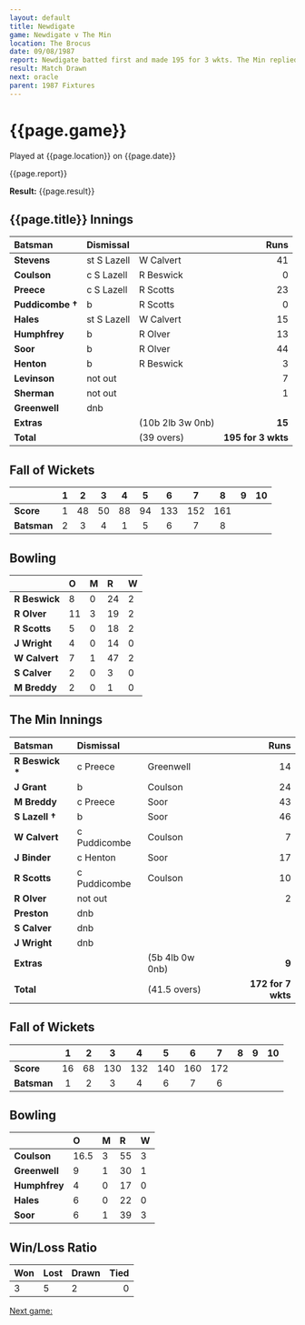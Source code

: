```yaml
---
layout: default
title: Newdigate
game: Newdigate v The Min
location: The Brocus
date: 09/08/1987
report: Newdigate batted first and made 195 for 3 wkts. The Min replied with 172 for 7 wkts, when time ran out
result: Match Drawn
next: oracle
parent: 1987 Fixtures
---
```


# {{page.game}}

Played at {{page.location}} on {{page.date}}

{{page.report}}

**Result:** {{page.result}}

## {{page.title}} Innings

| Batsman | Dismissal |  | Runs |
|:---|:---|---|---:|
| **Stevens** | st S Lazell | W Calvert | 41 | 
| **Coulson** | c S Lazell | R Beswick | 0 | 
| **Preece** | c S Lazell | R Scotts | 23 | 
| **Puddicombe &#8224;** | b | R Scotts | 0 | 
| **Hales** | st S Lazell | W Calvert | 15 | 
| **Humphfrey** | b | R Olver | 13 |
| **Soor** | b | R Olver | 44 | 
| **Henton** | b | R Beswick | 3 |
| **Levinson** | not out |  | 7 |
| **Sherman** | not out |  | 1 | 
| **Greenwell** | dnb |  |  | 
| **Extras** | | (10b 2lb 3w 0nb) | **15** | 
| **Total** | | (39 overs) | **195 for 3 wkts** | 

## Fall of Wickets

| | 1 | 2 | 3 | 4 | 5 | 6 | 7 | 8 | 9 | 10 |
|---|:---:|:---:|:---:|:---:|:---:|:---:|:---:|:---:|:---:|:---:|
| **Score** | 1 | 48 | 50 | 88 | 94 | 133 | 152 | 161 |  |  |
| **Batsman** | 2 | 3 | 4 | 1 | 5 | 6 | 7 | 8 |  |  |

## Bowling

| | O | M | R | W |
|---|:---|:---|:---|:---|
| **R Beswick** | 8 | 0 | 24 | 2 | 
| **R Olver** | 11 | 3 | 19 | 2 | 
| **R Scotts** | 5 | 0 | 18 | 2 | 
| **J Wright** | 4 | 0 | 14 | 0 | 
| **W Calvert** | 7 | 1 | 47 | 2 |
| **S Calver** | 2 | 0 | 3 | 0 |
| **M Breddy** | 2 | 0 | 1 | 0 |

## The Min Innings

| Batsman | Dismissal |  | Runs |
|:---|:---|---|---:|
| **R Beswick &#42;** | c Preece | Greenwell | 14 | 
| **J Grant** | b | Coulson | 24 | 
| **M Breddy** | c Preece | Soor | 43 | 
| **S Lazell &#8224;** | b | Soor | 46 | 
| **W Calvert** | c Puddicombe  | Coulson | 7 | 
| **J Binder** | c Henton | Soor | 17 | 
| **R Scotts** | c Puddicombe | Coulson | 10 | 
| **R Olver** | not out |   | 2 | 
| **Preston** | dnb |  |  | 
| **S Calver** | dnb |  |  | 
| **J Wright** | dnb |  |  | 
| **Extras** | | (5b 4lb 0w 0nb) | **9** | 
| **Total** | | (41.5 overs) | **172 for 7 wkts** | 

## Fall of Wickets

| | 1 | 2 | 3 | 4 | 5 | 6 | 7 | 8 | 9 | 10 |
|---|:---:|:---:|:---:|:---:|:---:|:---:|:---:|:---:|:---:|:---:|
| **Score** | 16 | 68 | 130 | 132 | 140 | 160 | 172 |  |  |  | 
| **Batsman** | 1 | 2 | 3 | 4 | 6 | 7 | 6 |  |  |  | 

## Bowling

| | O | M | R | W |
|---|:---|:---|:---|:---|
| **Coulson** | 16.5 | 3 | 55 | 3 | 
| **Greenwell** | 9 | 1 | 30 | 1 | 
| **Humphfrey** | 4 | 0 | 17 | 0 | 
| **Hales** | 6 | 0 | 22 | 0 |
| **Soor** | 6 | 1 | 39 | 3 | 

## Win/Loss Ratio

| Won | Lost | Drawn | Tied |
|:---|:---|:---|---:|
| 3 | 5 | 2 | 0 |

[Next game:]({{page.next}})